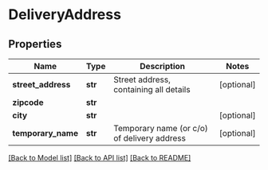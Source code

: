 # DeliveryAddress

## Properties
Name | Type | Description | Notes
------------ | ------------- | ------------- | -------------
**street_address** | **str** | Street address, containing all details | [optional] 
**zipcode** | **str** |  | 
**city** | **str** |  | [optional] 
**temporary_name** | **str** | Temporary name (or c/o) of delivery address | [optional] 

[[Back to Model list]](../README.md#documentation-for-models) [[Back to API list]](../README.md#documentation-for-api-endpoints) [[Back to README]](../README.md)


